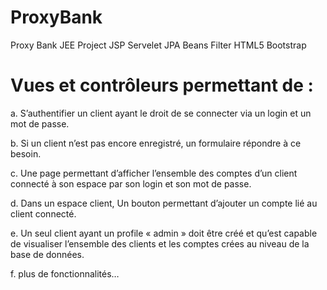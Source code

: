 # ProxyBank
Proxy Bank JEE Project JSP Servelet JPA Beans Filter HTML5 Bootstrap

# Vues et contrôleurs permettant de :
  a. S’authentifier un client ayant le droit de se connecter via un login et un mot de 
    passe.
    
  b. Si un client n’est pas encore enregistré, un formulaire répondre à ce 
    besoin.
    
  c. Une page permettant d’afficher l’ensemble des comptes d’un client 
    connecté à son espace par son login et son mot de passe.
    
  d. Dans un espace client, Un bouton permettant d’ajouter un 
    compte lié au client connecté.
    
  e. Un seul client ayant un profile « admin » doit être créé et qu’est capable de 
    visualiser l’ensemble des clients et les comptes crées au niveau de la base de 
    données.
    
  f. plus de fonctionnalités…
  
